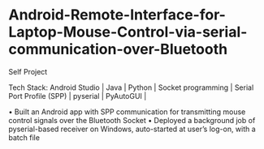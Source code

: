 # Android-Remote-Interface-for-Laptop-Mouse-Control-via-serial-communication-over-Bluetooth
Self Project 

Tech Stack: Android Studio | Java | Python | Socket programming | Serial Port Profile (SPP) | pyserial | PyAutoGUI | 

• Built an Android app with SPP communication for transmitting mouse control signals over the Bluetooth Socket 
• Deployed a background job of pyserial-based receiver on Windows, auto-started at user’s log-on, with a batch file
